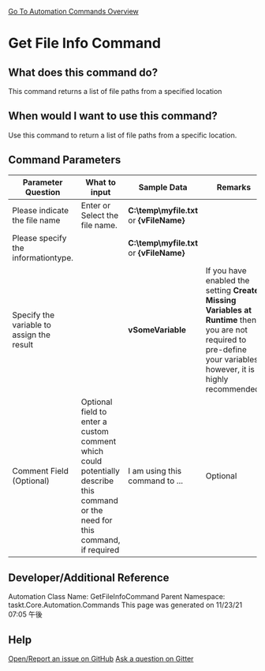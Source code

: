 <!--TITLE: Get File Info Command -->
<!-- SUBTITLE: a command in the File Operation Commands group. -->
[Go To Automation Commands Overview](/automation-commands.md)


# Get File Info Command


## What does this command do?
This command returns a list of file paths from a specified location


## When would I want to use this command?
Use this command to return a list of file paths from a specific location.


## Command Parameters
| Parameter Question   	| What to input  	|  Sample Data 	| Remarks  	|
| ---                    | ---               | ---           | ---       |
|Please indicate the file name|Enter or Select the file name.|**C:\temp\myfile.txt** or **{vFileName}**||
|Please specify the informationtype.||**C:\temp\myfile.txt** or **{vFileName}**||
|Specify the variable to assign the result||**vSomeVariable**|If you have enabled the setting **Create Missing Variables at Runtime** then you are not required to pre-define your variables, however, it is highly recommended.|
|Comment Field (Optional)|Optional field to enter a custom comment which could potentially describe this command or the need for this command, if required|I am using this command to ...|Optional|










## Developer/Additional Reference
Automation Class Name: GetFileInfoCommand
Parent Namespace: taskt.Core.Automation.Commands
This page was generated on 11/23/21 07:05 午後


## Help
[Open/Report an issue on GitHub](https://github.com/saucepleez/taskt/issues/new)
[Ask a question on Gitter](https://gitter.im/taskt-rpa/Lobby)
